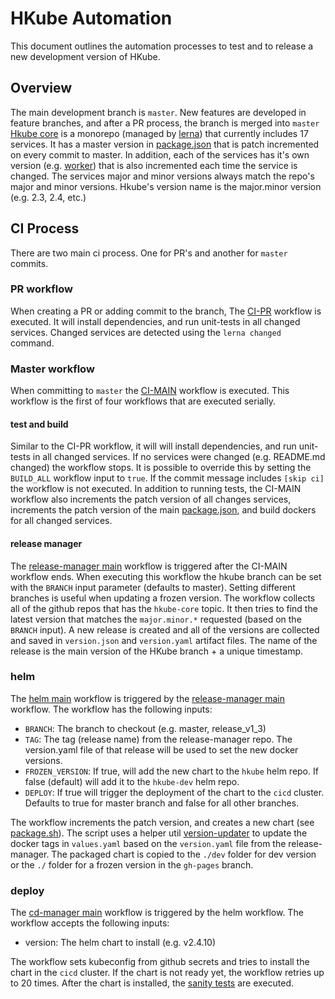 # HKube Automation
This document outlines the automation processes to test and to release a new development version of HKube.
## Overview
The main development branch is `master`. New features are developed in feature branches, and after a PR process, the branch is merged into `master`
[Hkube core](https://github.com/kube-HPC) is a monorepo (managed by [lerna](https://github.com/lerna/lerna)) that currently includes 17 services. It has a master version in [package.json](https://github.com/kube-HPC/hkube/blob/master/package.json) that is patch incremented on every commit to master.
In addition, each of the services has it's own version (e.g. [worker](https://github.com/kube-HPC/hkube/blob/master/core/worker/package.json)) that is also incremented each time the service is changed.
The services major and minor versions always match the repo's major and minor versions.
Hkube's version name is the major.minor version (e.g. 2.3, 2.4, etc.)
## CI Process
There are two main ci process. One for PR's and another for `master` commits.
### PR workflow
When creating a PR or adding commit to the branch, The [CI-PR](https://github.com/kube-HPC/hkube/blob/master/.github/workflows/pr.yaml) workflow is executed. It will install dependencies, and run unit-tests in all changed services.
Changed services are detected using the `lerna changed` command.
### Master workflow
When committing to `master` the [CI-MAIN](https://github.com/kube-HPC/hkube/blob/master/.github/workflows/main.yaml) workflow is executed.
This workflow is the first of four workflows that are executed serially. 
#### test and build
Similar to the CI-PR workflow, it will will install dependencies, and run unit-tests in all changed services.
If no services were changed (e.g. README.md changed) the workflow stops. It is possible to override this by setting the `BUILD_ALL` workflow input to `true`.
If the commit message includes `[skip ci]` the workflow is not executed.
In addition to running tests, the CI-MAIN workflow also increments the patch version of all changes services, increments the patch version of the main [package.json](https://github.com/kube-HPC/hkube/blob/master/package.json), and build dockers for all changed services.
#### release manager
The [release-manager main](https://github.com/kube-HPC/release-manager/blob/master/.github/workflows/main.yaml) workflow is triggered after the CI-MAIN workflow ends.
When executing this workflow the hkube branch can be set with the `BRANCH` input parameter (defaults to master). Setting different branches is useful when updating a frozen version.
The workflow collects all of the github repos that has the `hkube-core` topic. 
It then tries to find the latest version that matches the `major.minor.*` requested (based on the `BRANCH` input).
A new release is created and all of the versions are collected and saved in `version.json` and `version.yaml` artifact files. The name of the release is the main version of the HKube branch + a unique timestamp.
### helm
The [helm main](https://github.com/kube-HPC/helm/blob/master/.github/workflows/main.yaml) workflow is triggered by the [release-manager main](https://github.com/kube-HPC/release-manager/blob/master/.github/workflows/main.yaml) workflow.
The workflow has the following inputs:
* `BRANCH`: The branch to checkout (e.g. master, release_v1_3)
* `TAG`: The tag (release name) from the release-manager repo. The version.yaml file of that release will be used to set the new docker versions.
* `FROZEN_VERSION`: If true, will add the new chart to the `hkube` helm repo. If false (default) will add it to the `hkube-dev` helm repo.
* `DEPLOY`: If true will trigger the deployment of the chart to the `cicd` cluster. Defaults to true for master branch and false for all other branches.

The workflow increments the patch version, and creates a new chart (see [package.sh](https://github.dev/kube-HPC/helm/blob/master/package.sh)). The script uses a helper util [version-updater](https://github.com/kube-HPC/version-updater) to update the docker tags in `values.yaml` based on the `version.yaml` file from the release-manager.
The packaged chart is copied to the `./dev` folder for dev version or the `./` folder for a frozen version in the `gh-pages` branch.
### deploy
The [cd-manager main](https://github.dev/kube-HPC/cd-manager/blob/master/.github/workflows/main.yml) workflow is triggered by the helm workflow. 
The workflow accepts the following inputs:
* version: The helm chart to install (e.g. v2.4.10)

The workflow sets kubeconfig from github secrets and tries to install the chart in the `cicd` cluster. If the chart is not ready yet, the workflow retries up to 20 times.
After the chart is installed, the [sanity tests](https://github.com/kube-HPC/system-test-node.git) are executed.